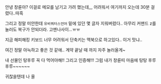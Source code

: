 안녕 창륜아?
이걸로 메모를 남기고 가려 했는데,,,
어려워서 여기까지 오는데 30분 걸렸다..따흑

그리고 정말 미안한데
`유비쿼터스언어` 밑에 있던 몇 글자 지워버렸다..
아무리 커맨드 z를 눌러도 복구가 안되더라. 고멘나사이...ㅠㅠ

지금 해피해킹 키보드 너무 어려워서 단축키는 맥북으로 하고있다.. 이거 맛냐..

여긴 정말 아늑하고 좋은 것 같애.. 계약 끝날 때 까지 자주 놀러올게~

내 선물인 탕후루 꼭 다 먹어야해!! 그리고 인증해!!!
그럼 내가 창륜띠 마음에 탕탕 후루후루~~~~~~

귀찮을텐데 나 올 